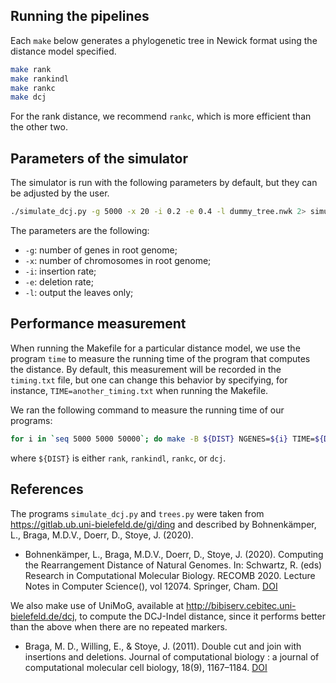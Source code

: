 ## Running the pipelines
Each `make` below generates a phylogenetic tree in Newick format using the distance model specified.
```bash
make rank
make rankindl
make rankc
make dcj
```
For the rank distance, we recommend `rankc`, which is more efficient than the other two.

## Parameters of the simulator
The simulator is run with the following parameters by default, but they can be adjusted by the user.
```bash
./simulate_dcj.py -g 5000 -x 20 -i 0.2 -e 0.4 -l dummy_tree.nwk 2> simulate_dcj.log > dummy_data.unimog
```
The parameters are the following:
- `-g`: number of genes in root genome;
- `-x`: number of chromosomes in root genome;
- `-i`: insertion rate;
- `-e`: deletion rate;
- `-l`: output the leaves only;

## Performance measurement
When running the Makefile for a particular distance model, we use the program `time` to measure the running time of the program that computes the distance.
By default, this measurement will be recorded in the `timing.txt` file, but one can change this behavior by specifying, for instance, `TIME=another_timing.txt` when running the Makefile.

We ran the following command to measure the running time of our programs:
```bash
for i in `seq 5000 5000 50000`; do make -B ${DIST} NGENES=${i} TIME=${DIST}_timing.txt; done
```
where `${DIST}` is either `rank`, `rankindl`, `rankc`, or `dcj`.

## References
The programs `simulate_dcj.py` and `trees.py` were taken from https://gitlab.ub.uni-bielefeld.de/gi/ding and described by Bohnenkämper, L., Braga, M.D.V., Doerr, D., Stoye, J. (2020).

- Bohnenkämper, L., Braga, M.D.V., Doerr, D., Stoye, J. (2020). Computing the Rearrangement Distance of Natural Genomes. In: Schwartz, R. (eds) Research in Computational Molecular Biology. RECOMB 2020. Lecture Notes in Computer Science(), vol 12074. Springer, Cham. [DOI](https://doi.org/10.1007/978-3-030-45257-5_1)

We also make use of UniMoG, available at http://bibiserv.cebitec.uni-bielefeld.de/dcj, to compute the DCJ-Indel distance, since it performs better than the above when there are no repeated markers.

- Braga, M. D., Willing, E., & Stoye, J. (2011). Double cut and join with insertions and deletions. Journal of computational biology : a journal of computational molecular cell biology, 18(9), 1167–1184. [DOI](https://doi.org/10.1089/cmb.2011.0118)
